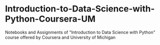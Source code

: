 # Introduction-to-Data-Science-with-Python-Coursera-UM
Notebooks and Assignments of "Introduction to Data Science with Python" course offered by Coursera and University of Michigan
